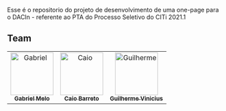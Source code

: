 Esse é o repositorio do projeto de desenvolvimento de uma one-page para o DACIn - referente ao PTA do Processo Seletivo do CITi 2021.1

## Team

<table>
  <tr>
    <td align="center"><a href="https://github.com/gabrielgomesml"><img src="https://i.imgur.com/zOCjv53.jpeg" width="100px;" alt="Gabriel"/><br /><sub><b>Gabriel Melo</b></sub></a><br/>  
    <td align="center"><a href="https://github.com/CaiolBarreto"><img src="https://s3.us-west-2.amazonaws.com/secure.notion-static.com/9d821468-f3ea-4eda-912d-ccc3f37b330c/foto.png?X-Amz-Algorithm=AWS4-HMAC-SHA256&X-Amz-Credential=AKIAT73L2G45O3KS52Y5%2F20210607%2Fus-west-2%2Fs3%2Faws4_request&X-Amz-Date=20210607T233132Z&X-Amz-Expires=86400&X-Amz-Signature=fe6cef9f37d604f2cb1bc7f15ad3a8bc5327e0c17bb5c82832a0b99064c8f3df&X-Amz-SignedHeaders=host&response-content-disposition=filename%20%3D%22foto.png%22" width="100px;" alt="Caio"/><br /><sub><b>Caio Barreto</b></sub></a><br/>
     <td align="center"><a href="https://github.com/GUIBA4"><img src="https://s3.us-west-2.amazonaws.com/secure.notion-static.com/83458d35-efba-47cb-8027-9f155ba1edf1/Guiba_calboy.png.jpeg?X-Amz-Algorithm=AWS4-HMAC-SHA256&X-Amz-Credential=AKIAT73L2G45O3KS52Y5%2F20210607%2Fus-west-2%2Fs3%2Faws4_request&X-Amz-Date=20210607T233023Z&X-Amz-Expires=86400&X-Amz-Signature=6f4e4ba0ba31b4355fe3bfa1edeaa2787f861f671f339cdf149db0cd13d4189e&X-Amz-SignedHeaders=host&response-content-disposition=filename%20%3D%22Guiba_calboy.png.jpeg%22" width="100px;" alt="Guilherme"/><br /><sub><b>Guilherme Vinicius</b></sub></a>
  </tr>
</table>